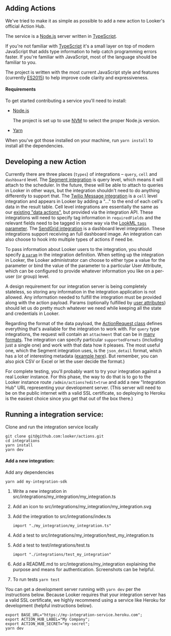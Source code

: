 ## Adding Actions

We've tried to make it as simple as possible to add a new action to Looker's official Action Hub.

The service is a [Node.js](https://nodejs.org/) server written in [TypeScript](https://www.typescriptlang.org/).

If you're not familiar with [TypeScript](https://www.typescriptlang.org/) it's a small layer on top of modern JavaScript that adds type information to help catch programming errors faster. If you're familiar with JavaScript, most of the language should be familiar to you.

The project is written with the most current JavaScript style and features (currently [ES2015](https://en.wikipedia.org/wiki/ECMAScript#History)) to help improve code clarity and expressiveness.

#### Requirements

To get started contributing a service you'll need to install:

- [Node.js](https://nodejs.org/)

   The project is set up to use [NVM](https://github.com/creationix/nvm) to select the proper Node.js version.

- [Yarn](https://yarnpkg.com/en/)

When you've got those installed on your machine, run `yarn install` to install all the dependencies.

## Developing a new Action

Currently there are three places (`types`) of integrations – `query`, `cell` and `dashboard` level. The [Segment integration](https://github.com/looker/actions/blob/master/src/integrations/segment/segment.ts) is query level, which means it will attach to the scheduler. In the future, these will be able to attach to queries in Looker in other ways, but the integration shouldn't need to do anything differently to support that. The [Twilio Message integration](https://github.com/looker/actions/blob/master/src/actions/twilio/twilio.ts) is a `cell` level integration and appears in Looker by adding a "..." to the end of each cell's data in the result table. Cell level integrations are essentially the same as our [existing "data actions"](https://discourse.looker.com/t/data-actions/3573), but provided via the integration API. These integrations will need to specify tag information in `requiredFields` and the relevant fields need to be tagged in some way via the [LookML `tags` parameter](https://docs.looker.com/reference/field-params/tags). The [SendGrid integration](https://github.com/looker/actions/blob/master/src/integrations/sendgrid/sendgrid.ts) is a dashboard level integration. These integrations support receiving an full dashboard image. An integration can also choose to hook into multiple types of actions if need be.

To pass information about Looker users to the integration, you should specify [a `param`](https://github.com/looker/actions/blob/fd4ce4e63f44554c7257584df380f8a4e4adfc03/src/integrations/segment.ts#L18-L26) in the integration definition. When setting up the integration in Looker, the Looker administrator can choose to either type a value for the parameter or bind the value of the parameter to a particular User Attribute, which can be configured to provide whatever information you like on a per-user (or group) level.

A design requirement for our integration server is being completely stateless, so storing any information in the integration application is not allowed. Any information needed to fulfill the integration must be provided along with the action payload. Params (optionally fulfilled by [user attributes](https://discourse.looker.com/t/user-attributes/3979)) should let us do pretty much whatever we need while keeping all the state and credentials in Looker.

Regarding the format of the data payload, the [ActionRequest class](https://github.com/looker/actions/blob/fd4ce4e63f44554c7257584df380f8a4e4adfc03/src/framework/data_action_request.ts#L37) defines everything that's available for the integration to work with. For `query` type integrations, the request will contain an `attachment` that can be in [many formats](https://github.com/looker/actions/blob/fd4ce4e63f44554c7257584df380f8a4e4adfc03/src/framework/data_action_request.ts#L9-L19). The integration can specify particular `supportedFormats` (including just a single one) and work with that data how it pleases. The most useful one, which the Segment integration uses, is the `json_detail` format, which has a lot of interesting metadata ([example here](https://github.com/looker/actions/docs/json_detail_example.json)). But remember, you can also pick CSV or Excel or let the user decide the format.)

For complete testing, you'll probably want to try your integration against a real Looker instance. For this phase, the way to do that is to go to the Looker instance route `/admin/actions?edit=true` and add a new "Integration Hub" URL representing your development server. (This server will need to be on the public internet with a valid SSL certificate, so deploying to Heroku is the easiest choice since you get that out of the box there.)

## Running a integration service:

Clone and run the integration service locally

    git clone git@github.com:looker/actions.git
    cd integrations
    yarn install
    yarn dev

#### Add a new integration:

Add any dependencies

    yarn add my-integration-sdk

1. Write a new integration in src/integrations/my_integration/my_integration.ts
1. Add an icon to src/integrations/my_integration/my_integration.svg
1. Add the integration to src/integrations/index.ts

    `import "./my_integration/my_integration.ts"`

1. Add a test to src/integrations/my_integration/test_my_integration.ts
1. Add a test to test/integrations/test.ts

    `import "./integrations/test_my_integration"`

1. Add a README.md to src/integrations/my_integration explaining the purpose and means for authentication. Screenshots can be helpful.

1. To run tests `yarn test`

You can get a development server running with `yarn dev` per the instructions below. Because Looker requires that your integration server has a valid SSL certificate, we highly recommend using a service like Heroku for development (helpful instructions below).

    export BASE_URL="https://my-integration-service.heroku.com";
    export ACTION_HUB_LABEL="My Company";
    export ACTION_HUB_SECRET="my-secret";
    yarn dev

